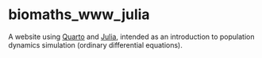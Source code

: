 # biomaths_www_julia

A website using [Quarto](www.quarto.org) and [Julia](www.julialang.org), intended as an introduction to population dynamics simulation (ordinary differential equations).